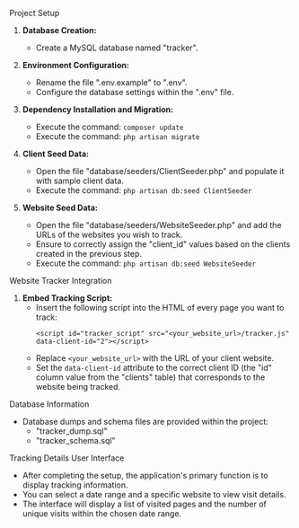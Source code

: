 Project Setup

1.  **Database Creation:**
    * Create a MySQL database named "tracker".

2.  **Environment Configuration:**
    * Rename the file ".env.example" to ".env".
    * Configure the database settings within the ".env" file.

3.  **Dependency Installation and Migration:**
    * Execute the command: `composer update`
    * Execute the command: `php artisan migrate`

4.  **Client Seed Data:**
    * Open the file "database/seeders/ClientSeeder.php" and populate it with sample client data.
    * Execute the command: `php artisan db:seed ClientSeeder`

5.  **Website Seed Data:**
    * Open the file "database/seeders/WebsiteSeeder.php" and add the URLs of the websites you wish to track.
    * Ensure to correctly assign the "client_id" values based on the clients created in the previous step.
    * Execute the command: `php artisan db:seed WebsiteSeeder`

Website Tracker Integration

1.  **Embed Tracking Script:**
    * Insert the following script into the HTML of every page you want to track:
        ```
        <script id="tracker_script" src="<your_website_url>/tracker.js" data-client-id="2"></script>
        ```
    * Replace `<your_website_url>` with the URL of your client website.
    * Set the `data-client-id` attribute to the correct client ID (the "id" column value from the "clients" table) that corresponds to the website being tracked.

Database Information

* Database dumps and schema files are provided within the project:
    * "tracker_dump.sql"
    * "tracker_schema.sql"

Tracking Details User Interface

* After completing the setup, the application's primary function is to display tracking information.
* You can select a date range and a specific website to view visit details.
* The interface will display a list of visited pages and the number of unique visits within the chosen date range.
